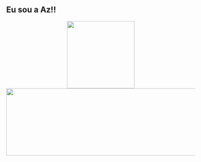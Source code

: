 ## Eu sou a Az!! 
<div align="center">
<a href="https://github.com/yasminnanes">
   <img height="180em" src="https://github-readme-stats.vercel.app/api?username=yasminnanes&show_icons=true&theme=moltack&include_all_commits=true&count_private=true"/>
</div> 
  <img height="180em" width="1020" src="https://github-readme-stats.vercel.app/api/top-langs/?username=yasminnanes&layout=compact&langs_count=7&theme=moltack"/>
 <div style="display: inline_block"><br>
  </div>
  
  ##
